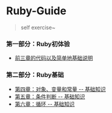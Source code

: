 # Ruby-Guide

> self exercise~

### 第一部分：Ruby初体验
- [前三章的代码以及简单地基础说明](./Ruby_Part_One "前三章的代码以及简单地基础说明")

### 第二部分：Ruby基础
- [第四章：对象、变量和常量 -- 基础知识](./Ruby_Part_Two_Ruby_basic/chapter4_object_variable_constant/4_basicKnowledge.md "第四章基础知识")
- [第五章：条件判断 -- 基础知识](./Ruby_Part_Two_Ruby_basic/chapter5_condition_judgment/5_basicKnowledge.md "第五章基础知识")
- [第六章：循环 -- 基础知识](./Ruby_Part_Two_Ruby_basic/chapter6_cycle/6_basicKnowledge.md "第六章基础知识")
